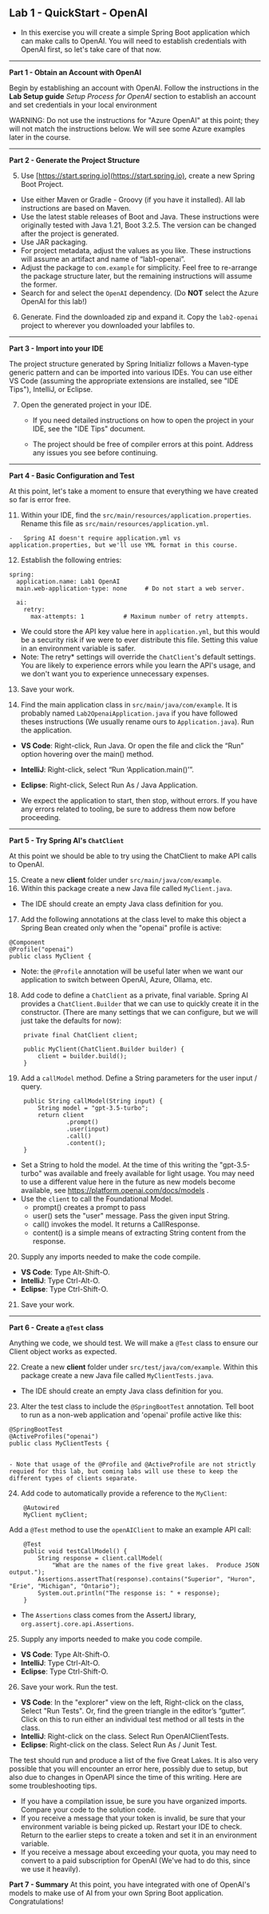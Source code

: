 ## Lab 1 - QuickStart - OpenAI

- In this exercise you will create a simple Spring Boot application which can make calls to OpenAI.  You will need to establish credentials with OpenAI first, so let's take care of that now.


---
**Part 1 - Obtain an Account with OpenAI**

Begin by establishing an account with OpenAI. Follow the instructions in the **Lab Setup guide** _Setup Process for OpenAI_ section to establish an account and set credentials in your local environment

WARNING: Do not use the instructions for "Azure OpenAI" at this point; they will not match the instructions below.  We will see some Azure examples later in the course.

---
**Part 2 - Generate the Project Structure**

5.  Use [https://start.spring.io](https://start.spring.io), create a new Spring Boot Project.
  - Use either Maven or Gradle - Groovy (if you have it installed).  All lab instructions are based on Maven.
  - Use the latest stable releases of Boot and Java.  These instructions were originally tested with Java 1.21, Boot 3.2.5.  The version can be changed after the project is generated.
  - Use JAR packaging.
  - For project metadata, adjust the values as you like.  These instructions will assume an artifact and name of “lab1-openai”.
  - Adjust the package to `com.example` for simplicity.  Feel free to re-arrange the package structure later, but the remaining instructions will assume the former.
  - Search for and select the `OpenAI` dependency. (Do **NOT** select the Azure OpenAI for this lab!)
6. Generate.  Find the downloaded zip and expand it.  Copy the `lab2-openai` project to wherever you downloaded your labfiles to.
---
**Part 3 - Import into your IDE**

The project structure generated by Spring Initializr follows a Maven-type generic pattern and can be imported into various IDEs. You can use either VS Code (assuming the appropriate extensions are installed, see "IDE Tips"), IntelliJ, or Eclipse. 


7. Open the generated project in your IDE.
    
    -   If you need detailed instructions on how to open the project in your IDE, see the "IDE Tips" document.

    -   The project should be free of compiler errors at this point.  Address any issues you see before continuing.

---
**Part 4 - Basic Configuration and Test**

At this point, let's take a moment to ensure that everything we have created so far is error free.

11.  Within your IDE, find the `src/main/resources/application.properties`.  Rename this file as `src/main/resources/application.yml`.

    -   Spring AI doesn't require application.yml vs application.properties, but we'll use YML format in this course.

12.  Establish the following entries:

```
spring:
  application.name: Lab1 OpenAI
  main.web-application-type: none     # Do not start a web server.

  ai:
    retry:
      max-attempts: 1           # Maximum number of retry attempts.
```
- We could store the API key value here in `application.yml`, but this would be a security risk if we were to ever distribute this file.  Setting this value in an environment variable is safer.
- Note: The retry* settings will override the `ChatClient`'s default settings.  You are likely to experience errors while you learn the API's usage, and we don't want you to experience unnecessary expenses.
13.  Save your work.  

14.  Find the main application class in `src/main/java/com/example`.  It is probably named `Lab2OpenaiApplication.java` if you have followed theses instructions (We usually rename ours to `Application.java`). Run the application.
* **VS Code**: Right-click, Run Java.  Or open the file and click the “Run” option hovering over the main() method.
* **IntelliJ**: Right-click, select “Run ‘Application.main()’”. 
* **Eclipse**: Right-click, Select Run As / Java Application.

* We expect the application to start, then stop, without errors.  If you have any errors related to tooling, be sure to address them now before proceeding.

---
**Part 5 - Try Spring AI's `ChatClient`**

At this point we should be able to try using the ChatClient to make API calls to OpenAI.

15. Create a new  **client**  folder under `src/main/java/com/example`.
1. Within this package create a new Java file called `MyClient.java`.
* The IDE should create an empty Java class definition for you.
17. Add the following annotations at the class level to make this object a Spring Bean created only when the "openai" profile is active:
```
@Component
@Profile("openai")
public class MyClient {
``` 
- Note: the `@Profile` annotation will be useful later when we want our application to switch between OpenAI, Azure, Ollama, etc.
18. Add code to define a `ChatClient` as a private, final variable.  Spring AI provides a `ChatClient.Builder` that we can use to quickly create it in the constructor.  (There are many settings that we can configure, but we will just take the defaults for now):
```
    private final ChatClient client;

    public MyClient(ChatClient.Builder builder) {
        client = builder.build();
    }
```
19. Add a `callModel` method.  Define a String parameters for the user input / query.  
```
    public String callModel(String input) {
        String model = "gpt-3.5-turbo";
        return client
                .prompt()
                .user(input)
                .call()
                .content();
    }
```
- Set a String to hold the model.  At the time of this writing the "gpt-3.5-turbo" was available and freely available for light usage.  You may need to use a different value here in the future as new models become available, see https://platform.openai.com/docs/models .
- Use the `client` to call the Foundational Model.
    - prompt() creates a prompt to pass
    - user() sets the "user" message. Pass the given input String.
    - call() invokes the model.  It returns a CallResponse.
    - content() is a simple means of extracting String content from the response.
20. Supply any imports needed to make the code compile.
* **VS Code**: Type Alt-Shift-O.
* **IntelliJ**: Type Ctrl-Alt-O.
* **Eclipse**: Type Ctrl-Shift-O.
21. Save your work.

---
**Part 6 - Create a `@Test` class**

Anything we code, we should test.  We will make a `@Test` class to ensure our Client object works as expected.

22. Create a new  **client**  folder under `src/test/java/com/example`.  Within this package create a new Java file called `MyClientTests.java`.
* The IDE should create an empty Java class definition for you.

23. Alter the test class to include the `@SpringBootTest` annotation. Tell boot to run as a non-web application and 'openai' profile active like this:
```
@SpringBootTest
@ActiveProfiles("openai")
public class MyClientTests {
    
```	
    - Note that usage of the @Profile and @ActiveProfile are not strictly requied for this lab, but coming labs will use these to keep the different types of clients separate. 

24. Add code to automatically provide a reference to the `MyClient`:
```
    @Autowired 
	MyClient myClient;
```
Add a `@Test` method to use the `openAIClient` to make an example API call:
```
    @Test
    public void testCallModel() {
        String response = client.callModel(
            "What are the names of the five great lakes.  Produce JSON output.");
        Assertions.assertThat(response).contains("Superior", "Huron", "Erie", "Michigan", "Ontario");
        System.out.println("The response is: " + response);
    }
```
- The `Assertions` class comes from the AssertJ library, `org.assertj.core.api.Assertions`.

25. Supply any imports needed to make you code compile.
* **VS Code**: Type Alt-Shift-O.
* **IntelliJ**: Type Ctrl-Alt-O.
* **Eclipse**: Type Ctrl-Shift-O.

26.  Save your work. Run the test.
* **VS Code**: In the "explorer" view on the left, Right-click on the class, Select "Run Tests".  Or, find the green triangle in the editor’s “gutter”. Click on this to run either an individual test method or all tests in the class.
* **IntelliJ**: Right-click on the class. Select Run OpenAIClientTests.
* **Eclipse**: Right-click on the class. Select Run As / Junit Test.

The test should run and produce a list of the five Great Lakes.  It is also very possible that you will encounter an error here, possibly due to setup, but also due to changes in OpenAPI since the time of this writing.  Here are some troubleshooting tips.
* If you have a compilation issue, be sure you have organized imports.  Compare your code to the solution code.
* If you receive a message that your token is invalid, be sure that your environment variable is being picked up.  Restart your IDE to check. Return to the earlier steps to create a token and set it in an environment variable.
* If you receive a message about exceeding your quota, you may need to convert to a paid subscription for OpenAI (We've had to do this, since we use it heavily).

**Part 7 - Summary**
At this point, you have integrated with one of OpenAI's models to make use of AI from your own Spring Boot application.  Congratulations! 